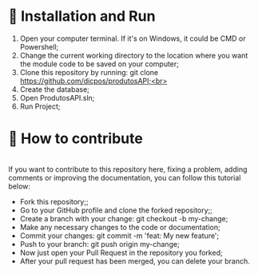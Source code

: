 <h1>🚀 Installation and Run</h1>

1. Open your computer terminal. If it's on Windows, it could be CMD or Powershell;
2. Change the current working directory to the location where you want the module code to be saved on your computer;<br>
3. Clone this repository by running: git clone https://github.com/dicpos/produtosAPI;<br>
4. Create the database;<br>
5. Open ProdutosAPI.sln;<br>
5. Run Project;<br>

<h1>🤔 How to contribute <br></h1>

<br>If you want to contribute to this repository here, fixing a problem, adding comments or improving the documentation, you can follow this tutorial below:</br>

<ul>
  <li>Fork this repository;;</li>
  <li>Go to your GitHub profile and clone the forked repository;;</li>
  <li>Create a branch with your change: git checkout -b my-change;</li>
  <li>Make any necessary changes to the code or documentation;</li>
  <li>Commit your changes: git commit -m 'feat: My new feature';</li>
  <li>Push to your branch: git push origin my-change;</li>
  <li>Now just open your Pull Request in the repository you forked;</li>
  <li>After your pull request has been merged, you can delete your branch.</li>
</ul>